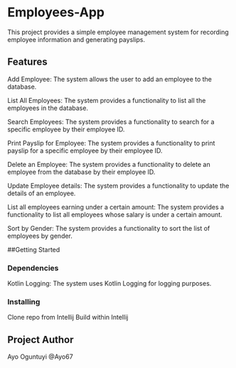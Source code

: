 # Employees-App
This project provides a simple employee management system for recording employee information and generating payslips.

##  Features
Add Employee: The system allows the user to add an employee to the database.

List All Employees: The system provides a functionality to list all the employees in the database.

Search Employees: The system provides a functionality to search for a specific employee by their employee ID.

Print Payslip for Employee: The system provides a functionality to print payslip for a specific employee by their employee ID.

Delete an Employee: The system provides a functionality to delete an employee from the database by their employee ID.

Update Employee details: The system provides a functionality to update the details of an employee.

List all employees earning under a certain amount: The system provides a functionality to list all employees whose salary is under a certain amount.

Sort by Gender: The system provides a functionality to sort the list of employees by gender.

##Getting Started

### Dependencies
Kotlin Logging: The system uses Kotlin Logging for logging purposes.

### Installing
Clone repo from Intellij
Build within Intellij

###


## Project Author
Ayo Oguntuyi @Ayo67
